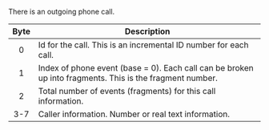 There is an outgoing phone call. 

 | Byte | Description | 
 | :----: | ----------- | 
 | 0    | Id for the call. This is an incremental ID number for each call. |
 | 1    | Index of phone event (base = 0). Each call can be broken up into fragments. This is the fragment number. | 
 | 2    | Total number of events (fragments) for this call information. | 
 | 3-7  | Caller information. Number or real text information. | 
